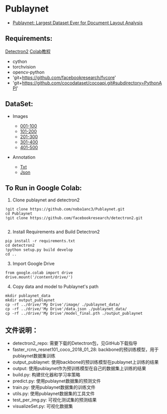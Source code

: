 # Publaynet
+ [Publaynet: Largest Dataset Ever for Document Layout Analysis](https://arxiv.org/pdf/1908.07836)

## Requirements:
[Detectron2](https://github.com/facebookresearch/detectron2)  [Colab教程](https://colab.research.google.com/drive/16jcaJoc6bCFAQ96jDe2HwtXj7BMD_-m5)  
- cython
- torchvision
- opencv-python
- 'git+https://github.com/facebookresearch/fvcore'
- 'git+https://github.com/cocodataset/cocoapi.git#subdirectory=PythonAPI'

## DataSet:
- Images
  * [001-100](https://bhpan.buaa.edu.cn:443/link/4399929A767FFDB1050AF5B5BA055073)
  * [101-200](https://bhpan.buaa.edu.cn:443/link/9F28152E98CF60E531195B8E6640EF2C)
  * [201-300](https://bhpan.buaa.edu.cn:443/link/877D5DAC0B19BFAE6AFFA97D92B14477)
  * [301-400](https://bhpan.buaa.edu.cn:443/link/E142647428D4D3E18544D865B944A87F)
  * [401-500](https://bhpan.buaa.edu.cn:443/link/D6D4B32C95E41C2D374981A2C43B7827)
  
- Annotation
  * [Txt](https://bhpan.buaa.edu.cn:443/link/0E4FDB66D538F60A891E51CBB94F09A7)
  * [Json](https://bhpan.buaa.edu.cn:443/link/B1934FD5815D3F3F89323239CEBC73B3)

## To Run in Google Colab:
1. Clone publaynet and detectron2
```
!git clone https://github.com/noba1anc3/Publaynet.git
cd Publaynet
!git clone https://github.com/facebookresearch/detectron2.git
  
```

2. Install Requirements and Build Detectron2
```
pip install -r requirements.txt
cd detectron2
!python setup.py build develop
cd ..
```

3. Import Google Drive
```
from google.colab import drive
drive.mount('/content/drive/')
```

4. Copy data and model to Publaynet's path
```
mkdir publaynet_data
mkdir output_publaynet
cp -rf ../drive/'My Drive'/image/ ./publaynet_data/
cp -rf ../drive/'My Drive'/data.json ./publaynet_data/
cp -rf ../drive/'My Drive'/model_final.pth ./output_publaynet
```

## 文件说明：
* detectron2_repo: 需要下载的Detectron包，见GitHub下载指导
* faster_rcnn_resnet101_coco_2018_01_28: backbone的预训练模型，用于publaynet数据集训练
* output_publaynet: 使用backbone的预训练模型在publaynet上训练的结果
* output: 使用publaynet作为预训练模型在自己的数据集上训练的结果
* build.py: 构建优化器和学习率策略
* predict.py: 使用publaynet数据集的预测文件
* train.py: 使用publaynet数据集的训练文件
* utils.py: 使用publaynet数据集的工具文件
* test_per_img.py: 可视化测试集的预测结果
* visualizeSet.py: 可视化数据集

